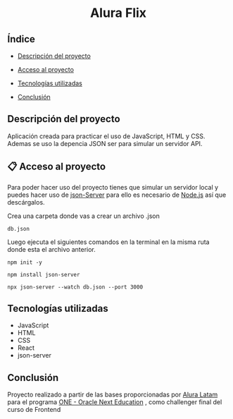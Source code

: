 <h1 align="center"> Alura Flix </h1>


## Índice

* [Descripción del proyecto](#descripción-del-proyecto)

* [Acceso al proyecto](#acceso-proyecto)

* [Tecnologías utilizadas](#tecnologías-utilizadas)

* [Conclusión](#conclusión)

## Descripción del proyecto

Aplicación creada para practicar el uso de JavaScript, HTML y CSS. Ademas se uso la depencia JSON ser para simular un servidor API.

## 📋 Acceso al proyecto

Para poder hacer uso del proyecto tienes que simular un servidor local y puedes hacer uso de [json-Server](https://www.npmjs.com/package/json-server) para ello es necesario de [Node.js](https://nodejs.org/en) así que descárgalos.

Crea una carpeta donde vas a crear un archivo .json 

`db.json`

Luego ejecuta el siguientes comandos en la terminal en la misma ruta donde esta el archivo anterior.

`npm init -y`

`npm install json-server`

`npx json-server --watch db.json --port 3000`


## Tecnologías utilizadas

- JavaScript
- HTML
- CSS
- React
- json-server

## Conclusión

Proyecto realizado a partir de las bases proporcionadas por [Alura Latam](https://www.aluracursos.com/) para el programa [ONE - Oracle Next Education](https://www.oracle.com/co/education/oracle-next-education/) , como challenger final del curso de Frontend